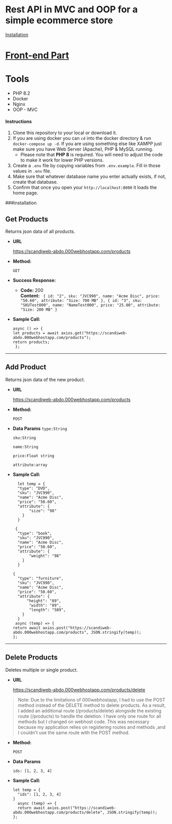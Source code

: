 # Rest API in MVC and OOP for a simple ecommerce store
[Installation](#installation)

# [Front-end Part](https://github.com/AbdelwahabTop/scandiweb-ui)

# Tools
  * PHP 8.2
  * Docker
  * Nginx
  * OOP - MVC

 #### Instructions
1. Clone this repository to your local or download it.
2. If you are using docker you can `cd` into the docker directory & run `docker-compose up -d`. If you are using something else like XAMPP just make sure you have Web Server (Apache), PHP & MySQL running.
   * Please note that **PHP 8** is required. You will need to adjust the code to make it work for lower PHP versions.
3. Create a `.env` file by copying variables from `.env.example`. Fill in those values in `.env` file.
4. Make sure that whatever database name you enter actually exists, if not, create that database.
5. Confirm that once you open your `http://localhost:8000` it loads the home page.

 ###installation


 **Get Products**
----
  Returns json data of all products.

* **URL**

  https://scandiweb-abdo.000webhostapp.com/products

* **Method:**

  `GET`

* **Success Response:**

  * **Code:** 200 <br />
    **Content:** `
{
id: "2",
sku: "JVC990",
name: "Acme Disc",
price: "50.60",
attribute: "Size: 700 MB"
},
{
id: "3",
sku: "SKUTest000",
name: "NameTest000",
price: "25.00",
attribute: "Size: 200 MB"
}`
 

 
* **Sample Call:**

  ```axios
  async () => {
  let products = await axios.get("https://scandiweb-abdo.000webhostapp.com/products");
  return products;
   };
  ```
----
 **Add Product**
----
  Returns json data of the new product.

* **URL**

  https://scandiweb-abdo.000webhostapp.com/products

* **Method:**

  `POST`

* **Data Params**
  `type:String `

  `sku:String `
  
  `name:String `
  
  `price:Float string `
  
  `attribute:array `

* **Sample Call:**

  ```axios
    let temp = {
    "type": "DVD",
    "sku": "JVC990",
    "name": "Acme Disc",
    "price": "50.60",
    "attribute": {
         "size": "98"
      }
    }

   {
    "type": "book",
    "sku": "JVC990",
    "name": "Acme Disc",
    "price": "50.60",
    "attribute": {
         "weight": "98"
      }
    }
  
  {
    "type": "furniture",
    "sku": "JVC990",
    "name": "Acme Disc",
    "price": "50.60",
    "attribute": {
        "height": "89",
         "width": "89",
         "length": "589",
      }
    }
   async (temp) => {
  return await axios.post("https://scandiweb-abdo.000webhostapp.com/products", JSON.stringify(temp));
  };
  ```
----
 **Delete Products**
----
  Deletes multiple or single product.

* **URL**

  https://scandiweb-abdo.000webhostapp.com/products/delete

> Note: Due to the limitations of 000webhostapp, I had to use the POST method instead of the DELETE method to delete products. 
As a result, I added an additional route (/products/delete) alongside the existing route (/products) to handle the deletion. I have only one route for all methods but I changed on webhost code. This was necessary because my application relies on registering routes and methods ,and I couldn't use the same route with the POST method.

* **Method:**

  `POST`

* **Data Params**

  `ids: [1, 2, 3, 4]`
 
* **Sample Call:**

  ```axios
  let temp = {
    "ids": [1, 2, 3, 4]
  }
    async (temp) => {
    return await axios.post("https://scandiweb-abdo.000webhostapp.com/products/delete", JSON.stringify(temp));
  };
  ```
